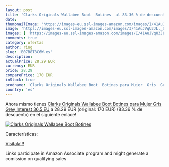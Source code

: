 ```yaml
---
layout: post
title: 'Clarks Originals Wallabee Boot  Botines  al 83.36 % de descuento'
date: 
thumbnailImage: 'https://images-eu.ssl-images-amazon.com/images/I/41AuJVqU3JL._SL200_.jpg'
image: 'https://images-eu.ssl-images-amazon.com/images/I/41AuJVqU3JL._SL200_.jpg'
images: [ 'https://images-eu.ssl-images-amazon.com/images/I/41AuJVqU3JL._SL200_.jpg' ]
comments: true
category: ofertas
author: ring
slug: 'B07B8T8C6W-es'
description:
actualPrice: 28.29 EUR
currency: EUR
price: 28.29
comparePrice: 170 EUR
inStock: true
prodname: 'Clarks Originals Wallabee Boot  Botines para Mujer  Gris  Grey Interest   36.5 EU'
country: 'es'
---
```


Ahora mismo tienes [Clarks Originals Wallabee Boot  Botines para Mujer  Gris  Grey Interest   36.5 EU](https://www.amazon.es/dp/B07B8T8C6W/?tag=tolees-21) a 28.29 EUR (original: 170 EUR) (83.36 %  de descuento) en el siguiente enlace!

[![Clarks Originals Wallabee Boot  Botines ](https://images-eu.ssl-images-amazon.com/images/I/41AuJVqU3JL._SL200_.jpg)](https://www.amazon.es/dp/B07B8T8C6W/?tag=tolees-21)

Características:


[Visítala!!!](https://www.amazon.es/dp/B07B8T8C6W/?tag=tolees-21)

Links participate in Amazon Associate program and might generate a comission on qualifying sales
